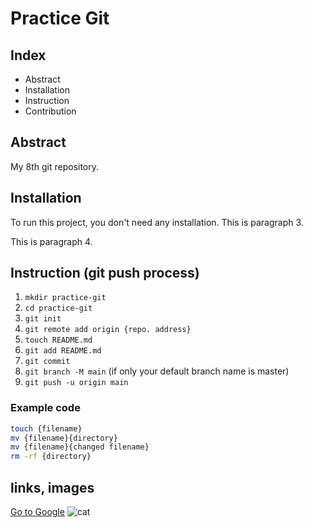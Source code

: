# Practice Git
## Index

- Abstract
- Installation
- Instruction
- Contribution

## Abstract

My 8th git repository.

## Installation

To run this project, you don't need any installation.
This is paragraph 3.

This is paragraph 4.

## Instruction (git push process)

1. `mkdir practice-git`
2. `cd practice-git`
3. `git init`
4. `git remote add origin {repo. address}`
5. `touch README.md`
6. `git add README.md`
7. `git commit`
8. `git branch -M main` (if only your default branch name is master)
9. `git push -u origin main`

### Example code

```bash
touch {filename}
mv {filename}{directory}
mv {filename}{changed filename}
rm -rf {directory}
```

## links, images

[Go to Google](https://www.google.com/)
![cat](https://icatcare.org/app/uploads/2018/07/Thinking-of-getting-a-cat.png)

